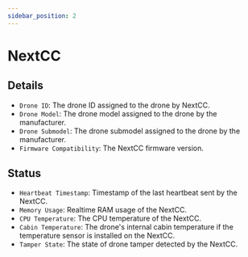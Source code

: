 ```yaml
---
sidebar_position: 2
---
```


# NextCC

## Details

- `Drone ID`: The drone ID assigned to the drone by NextCC.
- `Drone Model`: The drone model assigned to the drone by the manufacturer.
- `Drone Submodel`: The drone submodel assigned to the drone by the manufacturer.
- `Firmware Compatibility`: The NextCC firmware version.

## Status

- `Heartbeat Timestamp`: Timestamp of the last heartbeat sent by the NextCC.
- `Memory Usage`: Realtime RAM usage of the NextCC.
- `CPU Temperature`: The CPU temperature of the NextCC.
- `Cabin Temperature`: The drone's internal cabin temperature if the temperature sensor is installed on the NextCC.
- `Tamper State`: The state of drone tamper detected by the NextCC.
